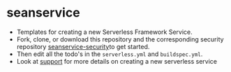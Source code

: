# seanservice
- Templates for creating a new Serverless Framework Service.
- Fork, clone, or download this repository and the corresponding security repository [seanservice-security](https://github.com/pariveda-serverless/seanservice-security)to get started.
- Then edit all the todo's in the `serverless.yml` and `buildspec.yml`.
- Look at [support](https://github.com/pariveda-serverless/support/tree/master/create-new-service) for more details on creating a new serverless service
